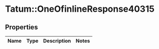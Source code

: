 # Tatum::OneOfinlineResponse40315

## Properties
Name | Type | Description | Notes
------------ | ------------- | ------------- | -------------

